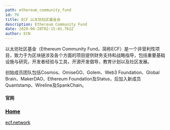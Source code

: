 ```yaml
---
path: ethereum_community_fund
id: 76
title: ECF 以太坊社区基金会
description: Ethereum Community Fund
date: 2020-06-28T02:15:01.762Z
author: ECN
---
```



以太坊社区基金（Ethereum Community Fund，简称ECF）是一个非营利性项目，致力于为区块链涉及各个方面的项目提供财务支持和战略指导，包括重要基础设施与研究，开发者经验与工具，开源开发倡导，教育计划以及社区发展。

创始成员团队包括Cosmos、OmiseGO、Golem、Web3 Foundation、Global Brain、MakerDAO、Ethereum Foundation及Status，后加入新成员Quantstamp、Wireline及SpankChain。

#### 官网


<div class="linkbox">
<a  href="https://ecf.network/" style="color: black">
   <h3>
   <strong>
   Home
   </strong>
   </h3> 
   <span>
ecf.network
   </span>
</a>
</div>